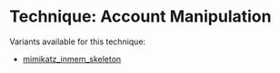 # Technique: Account Manipulation

Variants available for this technique:

* [mimikatz_inmem_skeleton](variants/mimikatz_inmem_skeleton.md)
